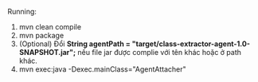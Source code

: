 Running:
1. mvn clean compile
2. mvn package
3. (Optional) Đổi **String agentPath = "target/class-extractor-agent-1.0-SNAPSHOT.jar";** nếu file jar được complie với tên khác hoặc ở path khác.
4. mvn exec:java -Dexec.mainClass="AgentAttacher"

